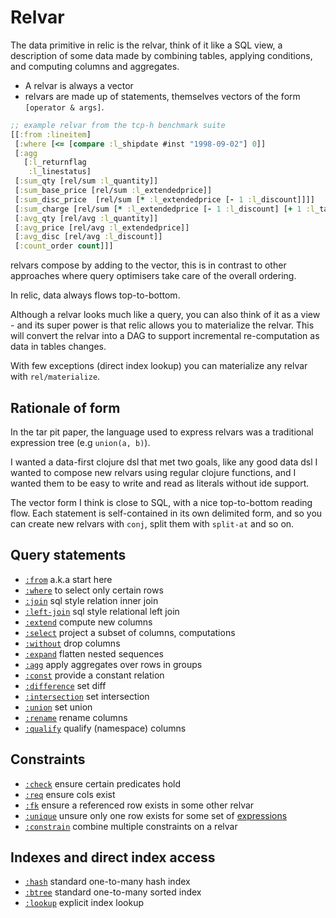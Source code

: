 # Relvar 

The data primitive in relic is the relvar, think of it like a SQL view, a description of some data made by combining 
tables, applying conditions, and computing columns and aggregates.

- A relvar is always a vector
- relvars are made up of statements, themselves vectors of the form `[operator & args]`.

```clojure 
;; example relvar from the tcp-h benchmark suite
[[:from :lineitem]
 [:where [<= [compare :l_shipdate #inst "1998-09-02"] 0]]
 [:agg
   [:l_returnflag
    :l_linestatus]
 [:sum_qty [rel/sum :l_quantity]]
 [:sum_base_price [rel/sum :l_extendedprice]]
 [:sum_disc_price  [rel/sum [* :l_extendedprice [- 1 :l_discount]]]]
 [:sum_charge [rel/sum [* :l_extendedprice [- 1 :l_discount] [+ 1 :l_tax]]]]
 [:avg_qty [rel/avg :l_quantity]]
 [:avg_price [rel/avg :l_extendedprice]]
 [:avg_disc [rel/avg :l_discount]]
 [:count_order count]]]
```

relvars compose by adding to the vector, this is in contrast to other approaches where query optimisers take care of the overall ordering.

In relic, data always flows top-to-bottom.

Although a relvar looks much like a query, you can also think of it as a view - and its super power is that relic allows you to materialize the relvar. This will convert the relvar into a
DAG to support incremental re-computation as data in tables changes.

With few exceptions (direct index lookup) you can materialize any relvar with `rel/materialize`.

## Rationale of form

In the tar pit paper, the language used to express relvars was a traditional expression tree (e.g `union(a, b)`).

I wanted a data-first clojure dsl that met two goals, like any good data dsl I wanted to compose new relvars using regular clojure functions,
and I wanted them to be easy to write and read as literals without ide support.

The vector form I think is close to SQL, with a nice top-to-bottom reading flow. Each statement is self-contained in its own
delimited form, and so you can create new relvars with `conj`, split them with `split-at` and so on.

## Query statements

- [`:from`](from.md) a.k.a start here
- [`:where`](where.md) to select only certain rows
- [`:join`](join.md) sql style relation inner join
- [`:left-join`](left-join.md) sql style relational left join
- [`:extend`](extend.md) compute new columns
- [`:select`](select.md) project a subset of columns, computations
- [`:without`](without.md) drop columns
- [`:expand`](expand.md) flatten nested sequences
- [`:agg`](agg.md) apply aggregates over rows in groups
- [`:const`](const.md) provide a constant relation
- [`:difference`](difference.md) set diff
- [`:intersection`](intersection.md) set intersection
- [`:union`](union.md) set union
- [`:rename`](rename.md) rename columns
- [`:qualify`](qualify.md) qualify (namespace) columns

## Constraints

- [`:check`](check.md) ensure certain predicates hold 
- [`:req`](req.md) ensure cols exist
- [`:fk`](fk.md) ensure a referenced row exists in some other relvar
- [`:unique`](unique.md) unsure only one row exists for some set of [expressions](expr.md)
- [`:constrain`](constrain.md) combine multiple constraints on a relvar

## Indexes and direct index access

- [`:hash`](hash.md) standard one-to-many hash index
- [`:btree`](btree.md) standard one-to-many sorted index
- [`:lookup`](lookup.md) explicit index lookup